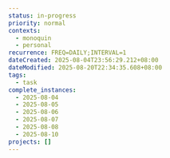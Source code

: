 ```yaml
---
status: in-progress
priority: normal
contexts:
  - monoquin
  - personal
recurrence: FREQ=DAILY;INTERVAL=1
dateCreated: 2025-08-04T23:56:29.212+08:00
dateModified: 2025-08-20T22:34:35.608+08:00
tags:
  - task
complete_instances:
  - 2025-08-04
  - 2025-08-05
  - 2025-08-06
  - 2025-08-07
  - 2025-08-08
  - 2025-08-10
projects: []
---
```


